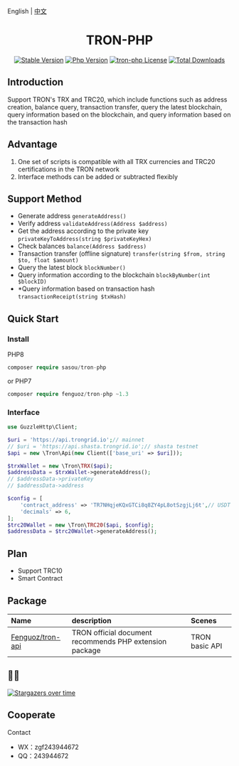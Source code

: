 English | [中文](./README-CN.md)

<h1 align="center">TRON-PHP</h1>

<p align="center">
  <a href="https://github.com/Fenguoz/tron-php/releases"><img src="https://poser.pugx.org/Fenguoz/tron-php/v/stable" alt="Stable Version"></a>
  <a href="https://www.php.net"><img src="https://img.shields.io/badge/php-%3E=7.2-brightgreen.svg?maxAge=2592000" alt="Php Version"></a>
  <a href="https://github.com/Fenguoz/tron-php/blob/master/LICENSE"><img src="https://img.shields.io/github/license/fenguoz/tron-php.svg?maxAge=2592000" alt="tron-php License"></a>
  <a href="https://packagist.org/packages/Fenguoz/tron-php"><img src="https://poser.pugx.org/Fenguoz/tron-php/downloads" alt="Total Downloads"></a>
</p>

## Introduction

Support TRON's TRX and TRC20, which include functions such as address creation, balance query, transaction transfer, query the latest blockchain, query information based on the blockchain, and query information based on the transaction hash

## Advantage

1. One set of scripts is compatible with all TRX currencies and TRC20 certifications in the TRON network
1. Interface methods can be added or subtracted flexibly

## Support Method

- Generate address `generateAddress()`
- Verify address `validateAddress(Address $address)`
- Get the address according to the private key `privateKeyToAddress(string $privateKeyHex)`
- Check balances `balance(Address $address)`
- Transaction transfer (offline signature) `transfer(string $from, string $to, float $amount)`
- Query the latest block `blockNumber()`
- Query information according to the blockchain `blockByNumber(int $blockID)`
- *Query information based on transaction hash `transactionReceipt(string $txHash)`

## Quick Start

### Install

PHP8
``` php
composer require sasou/tron-php
```

or PHP7
``` php
composer require fenguoz/tron-php ~1.3
```

### Interface

``` php
use GuzzleHttp\Client;

$uri = 'https://api.trongrid.io';// mainnet
// $uri = 'https://api.shasta.trongrid.io';// shasta testnet
$api = new \Tron\Api(new Client(['base_uri' => $uri]));

$trxWallet = new \Tron\TRX($api);
$addressData = $trxWallet->generateAddress();
// $addressData->privateKey
// $addressData->address

$config = [
    'contract_address' => 'TR7NHqjeKQxGTCi8q8ZY4pL8otSzgjLj6t',// USDT TRC20
    'decimals' => 6,
];
$trc20Wallet = new \Tron\TRC20($api, $config);
$addressData = $trc20Wallet->generateAddress();
```

## Plan

- Support TRC10
- Smart Contract

## Package

| Name | description | Scenes |
| :-----| :---- | :---- |
| [Fenguoz/tron-api](https://github.com/Fenguoz/tron-api) | TRON official document recommends PHP extension package | TRON basic API |

## 🌟🌟

[![Stargazers over time](https://starchart.cc/Fenguoz/tron-php.svg)](https://starchart.cc/Fenguoz/tron-php)

## Cooperate

Contact
- WX：zgf243944672
- QQ：243944672
